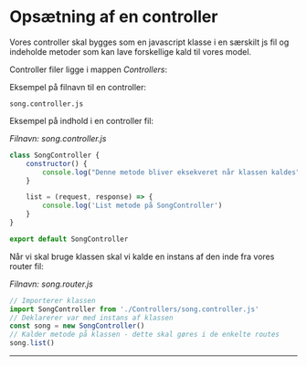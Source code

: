 # Opsætning af en controller
Vores controller skal bygges som en javascript klasse i en særskilt js fil og indeholde metoder som kan lave forskellige kald til vores model.

Controller filer ligge i mappen *Controllers*:

Eksempel på filnavn til en controller:
```
song.controller.js
```
Eksempel på indhold i en controller fil:

*Filnavn: song.controller.js*
```js
class SongController {
	constructor() {
		console.log("Denne metode bliver eksekveret når klassen kaldes");
	}

	list = (request, response) => {
		console.log('List metode på SongController')
	}
}

export default SongController
```
Når vi skal bruge klassen skal vi kalde en instans af den inde fra vores router fil:

*Filnavn: song.router.js*
```js
// Importerer klassen 
import SongController from './Controllers/song.controller.js'
// Deklarerer var med instans af klassen 
const song = new SongController()
// Kalder metode på klassen - dette skal gøres i de enkelte routes
song.list()
```
___